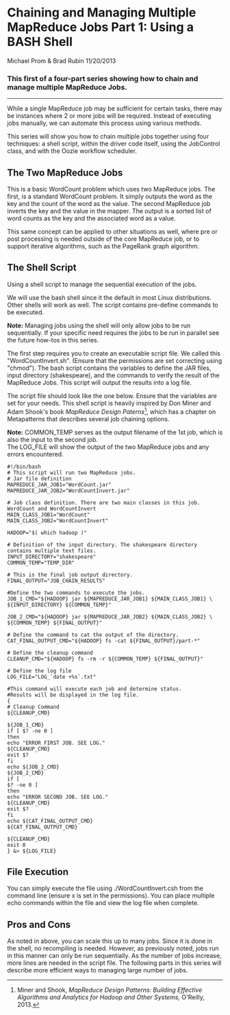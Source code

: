 # Chaining and Managing Multiple MapReduce Jobs Part 1: Using a BASH Shell

Michael Prom & Brad Rubin
11/20/2013

### This first of a four-part series showing how to chain and manage multiple MapReduce Jobs.
---
While a single MapReduce job may be sufficient for certain tasks, there may be instances where 2 or more jobs will be required.  Instead of executing jobs manually, we can automate this process using various methods.  

This series will show you how to chain multiple jobs together using four techniques: a shell script, within the driver code itself, using the JobControl class, and with the Oozie workflow scheduler.


## The Two MapReduce Jobs
  
This is a basic WordCount problem which uses two MapReduce jobs. The first, is a standard WordCount problem. It simply outputs the word as the key and the count of the word as the value.  The second MapReduce job inverts the key and the value in the mapper. The output is a sorted list of word counts as the key and the associated word as a value.

This same concept can be applied to other situations as well, where pre or post processing is needed outside of the core MapReduce job, or to support iterative algorithms, such as the PageRank graph algorithm.

## The Shell Script

Using a shell script to manage the sequential execution of the jobs. 

We will use the bash shell since it the default in most Linux distributions. Other shells will work as well. The script contains pre-define commands to be executed. 

**Note:**  Managing jobs using the shell will only allow jobs to be run sequentially. If your specific need requires the jobs to be run in parallel see the future how-tos in this series.   

The first step requires you to create an executable script file. We called this "WordCountInvert.sh". (Ensure that the permissions are set correcting using "chmod"). The bash script contains the variables to define the JAR files, input directory (shakespeare), and the commands to verify the result of the MapReduce Jobs. This script will output the results into a log file.  

The script file should look like the one below. Ensure that the variables are set for your needs.  This shell script is heavily inspired by Don Miner and Adam Shook's book *MapReduce Design Paterns*[^1], which has a chapter on Metapatterns that describes several job chaining options.

**Note:** COMMON_TEMP serves as the output filename of the 1st job, which is also the input to the second job.   
The LOG_FILE will show the output of the two MapReduce jobs and any errors encountered.

    #!/bin/bash
    # This script will run two MapReduce jobs. 
    # Jar file definition
    MAPREDUCE_JAR_JOB1="WordCount.jar"
    MAPREDUCE_JAR_JOB2="WordCountInvert.jar"
    
    # Job class definition. There are two main classes in this job. WordCount and WordCountInvert
    MAIN_CLASS_JOB1="WordCount"
    MAIN_CLASS_JOB2="WordCountInvert"
    
    HADOOP="$( which hadoop )"
    
    # Definition of the input directory. The shakespeare directory contains multiple text files. 
    INPUT_DIRECTORY="shakespeare"
    COMMON_TEMP="TEMP_DIR"
    
    # This is the final job output directory.
    FINAL_OUTPUT="JOB_CHAIN_RESULTS"
    
    #Define the two commands to execute the jobs. 
    JOB_1_CMD="${HADOOP} jar ${MAPREDUCE_JAR_JOB1} ${MAIN_CLASS_JOB1} \
    ${INPUT_DIRECTORY} ${COMMON_TEMP}"
    
    JOB_2_CMD="${HADOOP} jar ${MAPREDUCE_JAR_JOB2} ${MAIN_CLASS_JOB2} \
    ${COMMON_TEMP} ${FINAL_OUTPUT}"
    
    # Define the command to cat the output of the directory.
    CAT_FINAL_OUTPUT_CMD="${HADOOP} fs -cat ${FINAL_OUTPUT}/part-*"
    
    # Define the cleanup command
    CLEANUP_CMD="${HADOOP} fs -rm -r ${COMMON_TEMP} ${FINAL_OUTPUT}"
    
    # Define the log file
    LOG_FILE="LOG_`date +%s`.txt"
    
    #This command will execute each job and determine status. 
    #Results will be displayed in the log file. 
    {
    # Cleanup Command
    ${CLEANUP_CMD}
    
    ${JOB_1_CMD}
    if [ $? -ne 0 ]
    then
    echo "ERROR FIRST JOB. SEE LOG."
    ${CLEANUP_CMD}
    exit $?
    fi
    echo ${JOB_2_CMD}
    ${JOB_2_CMD}
    if [  
    $? -ne 0 ]
    then
    echo "ERROR SECOND JOB. SEE LOG."
    ${CLEANUP_CMD}
    exit $?
    fi
    echo ${CAT_FINAL_OUTPUT_CMD}
    ${CAT_FINAL_OUTPUT_CMD}
    
    ${CLEANUP_CMD}
    exit 0
    } &> ${LOG_FILE}

## File Execution

You can simply execute the file using ./WordCountInvert.csh from the command line (ensure x is set in the permissions). You can place multiple echo commands within the file and view the log file when complete.


## Pros and Cons

As noted in above, you can scale this up to many jobs. Since it is done in the shell, no recompiling is needed. However, as previously noted, jobs run in this manner can only be run sequentially. As the number of jobs increase, more lines are needed in the script file. The following parts in this series will describe more efficient ways to managing large number of jobs. 

[^1]: Miner and Shook, _MapReduce Design Patterns: Building Effective Algorithms and Analytics for Hadoop and Other Systems,_ O'Reilly, 2013.
